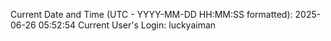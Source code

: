 Current Date and Time (UTC - YYYY-MM-DD HH:MM:SS formatted): 2025-06-26 05:52:54
Current User's Login: luckyaiman
